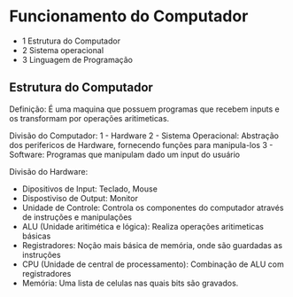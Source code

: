 # Funcionamento do Computador

- 1 Estrutura do Computador
- 2 Sistema operacional
- 3 Linguagem de Programação

## Estrutura do Computador

Definição: É uma maquina que possuem programas que recebem inputs e os transformam por operações aritimeticas.

Divisão do Computador:
1 - Hardware
2 - Sistema Operacional: Abstração dos perifericos de Hardware, fornecendo funções para manipula-los
3 - Software: Programas que manipulam dado um input do usuário

Divisão do Hardware:

- Dipositivos de Input: Teclado, Mouse
- Dispostiviso de Output: Monitor
- Unidade de Controle: Controla os componentes do computador através de instruções e manipulações
- ALU (Unidade aritimética e lógica): Realiza operações aritimeticas básicas
- Registradores: Noção mais básica de memória, onde são guardadas as instruções
- CPU (Unidade de central de processamento): Combinação de ALU com registradores
- Memória: Uma lista de celulas nas quais bits são gravados.
